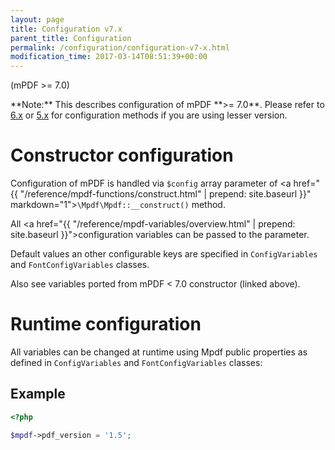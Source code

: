 ```yaml
---
layout: page
title: Configuration v7.x
parent_title: Configuration
permalink: /configuration/configuration-v7-x.html
modification_time: 2017-03-14T08:51:39+00:00
---
```


(mPDF >= 7.0)

<div class="alert alert-info" role="alert" markdown="1">
  **Note:** This describes configuration of mPDF **>= 7.0**. Please refer to
  <a href="{{ "/configuration/configuration-files-v6-x.html" | prepend: site.baseurl }}">6.x</a> or
  <a href="{{ "/configuration/configuration-files-v5-x.html" | prepend: site.baseurl }}">5.x</a> for
  configuration methods if you are using lesser version.
</div>

# Constructor configuration

Configuration of mPDF is handled via `$config` array parameter of
<a href="{{ "/reference/mpdf-functions/construct.html" | prepend: site.baseurl }}" markdown="1">`\Mpdf\Mpdf::__construct()`</a> method.

All <a href="{{ "/reference/mpdf-variables/overview.html" | prepend: site.baseurl }}">configuration variables</a>
can be passed to the parameter.

Default values an other configurable keys are specified in `ConfigVariables` and `FontConfigVariables` classes.

Also see variables ported from mPDF < 7.0 constructor (linked above).

# Runtime configuration

All variables can be changed at runtime using Mpdf public properties as defined in `ConfigVariables` and
`FontConfigVariables` classes:

## Example

```php
<?php

$mpdf->pdf_version = '1.5';

```
